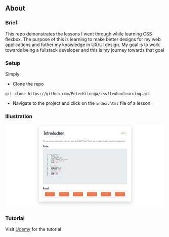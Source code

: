 ## About

### Brief

This repo demonstrates the lessons I went through while learning CSS flexbox. The purpose of this is learning to make better designs for my web applications and futher my knowledge in UX/UI design. My goal is to work towards being a fullstack developer and this is my journey towards that goal

### Setup

Simply:
- Clone the repo 

```
git clone https://github.com/PeterKitonga/cssflexboxlearning.git
```
- Navigate to the project and click on the `index.html` file of a lesson

### Illustration
![Illustration Example](assets/images/css_flexbox_screenshot.png)

### Tutorial
Visit [Udemy](https://www.udemy.com/course/flexbox-tutorial) for the tutorial